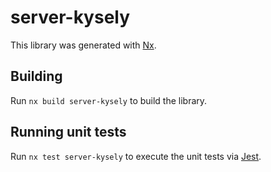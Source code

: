 # server-kysely

This library was generated with [Nx](https://nx.dev).

## Building

Run `nx build server-kysely` to build the library.

## Running unit tests

Run `nx test server-kysely` to execute the unit tests via [Jest](https://jestjs.io).
